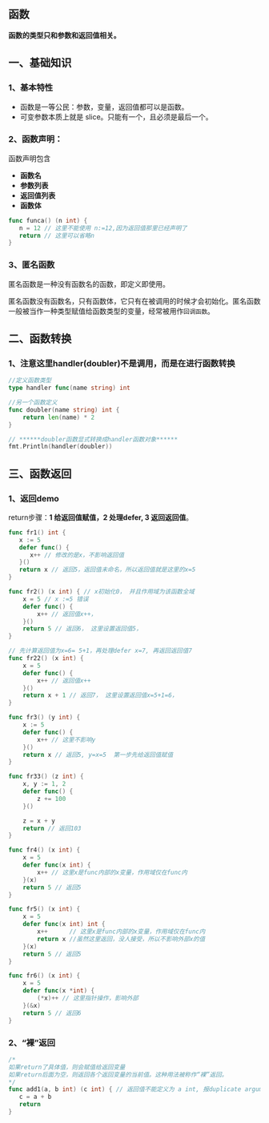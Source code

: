 ## 函数
**函数的类型只和参数和返回值相关。**

## 一、基础知识
### 1、基本特性
* 函数是一等公民：参数，变量，返回值都可以是函数。
* 可变参数本质上就是 slice。只能有一个，且必须是最后一个。

### 2、函数声明：
函数声明包含
* **函数名**
* **参数列表**
* **返回值列表**
* **函数体**

```go
func funca() (n int) {
   n = 12 // 这里不能使用 n:=12,因为返回值那里已经声明了
   return // 这里可以省略n
}
```

### 3、匿名函数
匿名函数是一种没有函数名的函数，即定义即使用。

匿名函数没有函数名，只有函数体，它只有在被调用的时候才会初始化。匿名函数一般被当作一种类型赋值给函数类型的变量，经常被用作`回调函数`。

## 二、函数转换

### 1、注意这里handler(doubler)不是调用，而是在进行函数转换

```go
//定义函数类型
type handler func(name string) int

//另一个函数定义
func doubler(name string) int {
	return len(name) * 2
}

// ******doubler函数显式转换成handler函数对象******
fmt.Println(handler(doubler))
```

## 三、函数返回

### 1、返回demo

return步骤：**1 给返回值赋值，2 处理defer,  3 返回返回值**。

```go
func fr1() int {
   x := 5
   defer func() {
      x++ // 修改的是x，不影响返回值
   }()
   return x // 返回5，返回值未命名，所以返回值就是这里的x=5
}

func fr2() (x int) { // x初始化0， 并且作用域为该函数全域
	x = 5 // x :=5 错误
	defer func() {
		x++ // 返回值x++，
	}()
	return 5 // 返回6， 这里设置返回值5，
}

// 先计算返回值为x=6= 5+1，再处理defer x=7, 再返回返回值7
func fr22() (x int) {
	x = 5
	defer func() {
		x++ // 返回值x++
	}()
	return x + 1 // 返回7， 这里设置返回值x=5+1=6，
}

func fr3() (y int) {
	x := 5
	defer func() {
		x++ // 这里不影响y
	}()
	return x // 返回5, y=x=5  第一步先给返回值赋值
}

func fr33() (z int) {
	x, y := 1, 2
	defer func() {
		z += 100
	}()

	z = x + y
	return // 返回103
}

func fr4() (x int) {
	x = 5
	defer func(x int) {
		x++ // 这里x是func内部的x变量，作用域仅在func内
	}(x)
	return 5 // 返回5
}

func fr5() (x int) {
	x = 5
	defer func(x int) int {
		x++      // 这里x是func内部的x变量，作用域仅在func内
		return x //虽然这里返回，没人接受，所以不影响外部x的值
	}(x)
	return 5 // 返回5
}

func fr6() (x int) {
	x = 5
	defer func(x *int) {
		(*x)++ // 这里指针操作，影响外部
	}(&x)
	return 5 // 返回6
}
```

### 2、“裸”返回

```go
/*
如果return了具体值，则会赋值给返回变量
如果return后面为空，则返回各个返回变量的当前值。这种用法被称作“裸”返回。
*/
func add1(a, b int) (c int) { // 返回值不能定义为 a int, 报duplicate argument a
   c = a + b
   return
}
```
